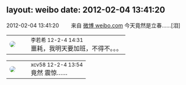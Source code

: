 layout: weibo
date: 2012-02-04 13:41:20
---
<meta name="referrer" content="no-referrer" />

2012-02-04 13:41:20  &nbsp;&nbsp;&nbsp;&nbsp;&nbsp;&nbsp; 来自 <a href="http://weibo.com/" rel="nofollow">微博 weibo.com</a>
今天竟然是立春……[泪] ​​​

<table style="width: 100%;">
  <tr>
    <td style="width: 40px;"><img style="border-radius:50%" src="https://tvax2.sinaimg.cn/crop.0.0.512.512.50/6421e548ly8g08ij342i6j20e80e8q34.jpg?KID=imgbed,tva&Expires=1624465805&ssig=spW5GFY77l"></td>
    <td colspan="2"><small>李若希 12-2-4 14:31</small><br/>噩耗，我明天要加班，不得不。。。</td>
  </tr>
</table>

<table style="width: 100%;">
  <tr>
    <td style="width: 40px;"><img style="border-radius:50%" src="https://tva2.sinaimg.cn/crop.0.0.180.180.50/40e9ea8djw1f4es3a5fupj20500503y9.jpg?KID=imgbed,tva&Expires=1624465805&ssig=BwIGw9jYD8"></td>
    <td colspan="2"><small>xcv58 12-2-4 13:54</small><br/>竟然  震惊……</td>
  </tr>
</table>
